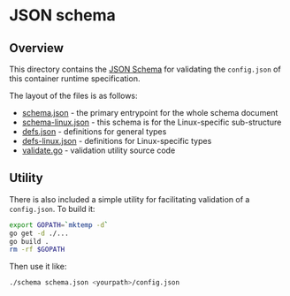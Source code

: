 # JSON schema

## Overview

This directory contains the [JSON Schema](http://json-schema.org/) for
validating the `config.json` of this container runtime specification.

The layout of the files is as follows:
* [schema.json](schema.json) - the primary entrypoint for the whole schema document
* [schema-linux.json](schema-linux.json) - this schema is for the Linux-specific sub-structure
* [defs.json](defs.json) - definitions for general types
* [defs-linux.json](defs-linux.json) - definitions for Linux-specific types
* [validate.go](validate.go) - validation utility source code


## Utility

There is also included a simple utility for facilitating validation of a
`config.json`. To build it:

```bash
export GOPATH=`mktemp -d`
go get -d ./...
go build .
rm -rf $GOPATH
```

Then use it like:

```bash
./schema schema.json <yourpath>/config.json
```

